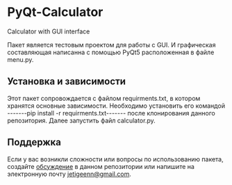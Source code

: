 # PyQt-Calculator
Сalculator with GUI interface

Пакет является тестовым проектом для работы с GUI. И графическая составляющая написанна с 
помощью PyQt5 расположенная в файле menu.py.


## Установка и зависимости

Этот пакет сопровождается с файлом requirments.txt, в котором хранятся основные зависимости. 
Необходимо установить его командой -------pip install -r requirments.txt------- 
после клонирования данного репозитория. Далее запустить файл calculator.py.


## Поддержка

Если у вас возникли сложности или вопросы по использованию пакета, создайте 
[обсуждение][] в данном репозитории или напишите на электронную почту 
<jetigeenn@gmail.com>.

[обсуждение]: https://github.com/AJ-Se7eN/PyQt-Calculator/issues
